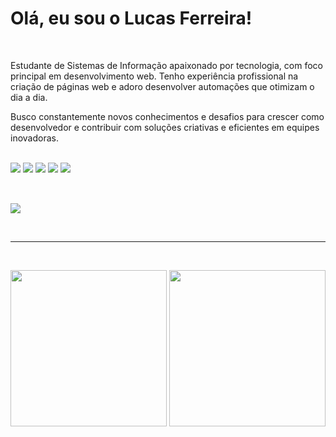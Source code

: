 # Olá, eu sou o Lucas Ferreira!

<br>

Estudante de Sistemas de Informação apaixonado por tecnologia, com foco principal em desenvolvimento web. Tenho experiência profissional na criação de páginas web e adoro desenvolver automações que otimizam o dia a dia.

Busco constantemente novos conhecimentos e desafios para crescer como desenvolvedor e contribuir com soluções criativas e eficientes em equipes inovadoras.
<br>
<br>
<div> 
  <a href="https://www.instagram.com/lucas_f_pas?igsh=Nnc2a3RrMzVkenN3" target="_blank"><img src="https://img.shields.io/badge/-Instagram-%23E4405F?style=for-the-badge&logo=instagram&logoColor=white" target="_blank"></a>
  <a href="https://wa.me/5522998192184" target="_blank"><img src="https://img.shields.io/badge/WhatsApp-25D366?style=for-the-badge&logo=whatsapp&logoColor=white" target="_blank"></a>
  <a href="https://www.linkedin.com/in/lucasF-Souza/" target="_blank"><img src="https://img.shields.io/badge/-LinkedIn-%230077B5?style=for-the-badge&logo=linkedin&logoColor=white" target="_blank"></a>
  <a href="lucasferreira1.dev@gmail.com"><img src="https://img.shields.io/badge/Gmail-D14836?style=for-the-badge&logo=gmail&logoColor=white" target="_blank"></a>
  <a href="https://discord.com/users/464799145111060490" target="_blank"><img src="https://img.shields.io/badge/Discord-7289DA?style=for-the-badge&logo=discord&logoColor=white" target="_blank"></a>

</div>
<br>

##

<p align="left">
  <a href="https://skillicons.dev">
    <img src="https://skillicons.dev/icons?i=js,ts,react,html,css,java,spring,python,php&theme=dark" />
  </a>
</p>

<br>

<hr>
<br>

<p align="center">
  <img height="250em" src="https://github-readme-stats.vercel.app/api?username=LucasPaschoal&show_icons=true&theme=dracula&include_all_commits=true&count_private=true"/>
  <img height="250em" src="https://github-readme-stats.vercel.app/api/top-langs/?username=LucasPaschoal&layout=compact&langs_count=7&theme=dracula"/>
</p>
